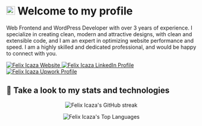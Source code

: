 # <img src="https://user-images.githubusercontent.com/18350557/176309783-0785949b-9127-417c-8b55-ab5a4333674e.gif" height="23"> Welcome to my profile

Web Frontend and WordPress Developer with over 3 years of experience. I specialize in creating clean, modern and attractive designs, with clean and extensible code, and I am an expert in optimizing website performance and speed. I am a highly skilled and dedicated professional, and would be happy to connect with you.

<p>
  <a href="https://felixicaza.com" target="blank">
    <img src="https://img.shields.io/badge/Website-DC143C?style=for-the-badge&logo=medium&logoColor=white" alt="Felix Icaza Website">
  </a>
  <a href="https://www.linkedin.com/in/felixicaza/" target="_blank">
    <img src="https://img.shields.io/badge/LinkedIn-0A66C2.svg?style=for-the-badge&logo=LinkedIn&logoColor=white" alt="Felix Icaza LinkedIn Profile">
  </a>
  <a href="https://www.upwork.com/freelancers/felixicaza" target="_blank">
    <img src="https://img.shields.io/badge/Upwork-14a800.svg?style=for-the-badge&logo=Upwork&logoColor=white" alt="Felix Icaza Upwork Profile">
  </a>
</p>

## 👀 Take a look to my stats and technologies

<p align="center">
  <img src="https://github-readme-streak-stats.herokuapp.com/?user=felixicaza&theme=radical&border=7F3FBF&background=0D1117" alt="Felix Icaza's GitHub streak">
</p>

<p align="center">
  <img src="https://denvercoder1-github-readme-stats.vercel.app/api/top-langs/?username=felixicaza&langs_count=8&layout=compact&theme=react&border_color=7F3FBF&bg_color=0D1117&title_color=F85D7F&icon_color=F8D866" alt="Felix Icaza's Top Languages">
</p>

